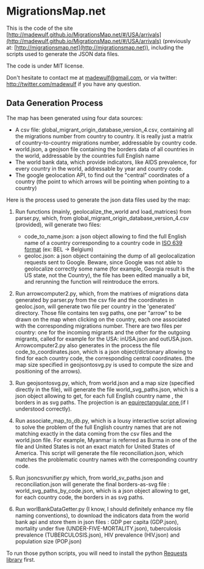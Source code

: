 MigrationsMap.net
=================

This is the code of the site [http://madewulf.github.io/MigrationsMap.net/#/USA/arrivals](http://madewulf.github.io/MigrationsMap.net/#/USA/arrivals) (previously at: [http://migrationsmap.net](http://migrationsmap.net)), including the scripts
used to generate the JSON data files.

The code is under MIT license.

Don't hesitate to contact me at madewulf@gmail.com, or via twitter: http://twitter.com/madewulf if you have
any question.

Data Generation Process
------------------------

The map has been generated using four data sources:

- A csv file: global_migrant_origin_database_version_4.csv, containing all the migrations number from country to country. It is really just a matrix of country-to-country migrations number, addressable by country code.  
- world.json, a geojson file containing the borders data of all countries in the world, addressable by the countries full English name
- The world bank data, which provide indicators, like AIDS prevalence, for every country in the world, addressable by year and country code. 
- The google geolocation API, to find out the "central" coordinates of a country (the point to which arrows will be pointing when pointing to a country)

Here is the process used to generate the json data files used by the map:

1. Run functions (mainly, geolocalize_the_world and load_matrices) from parser.py, which, from global_migrant_origin_database_version_4.csv (provided), will generate two files: 

	- code_to_name.json: a json object allowing to find the full English name of a country corresponding to a country code in [ISO 639 format](http://en.wikipedia.org/wiki/ISO_639) (ex: BEL -> Belgium)
	- geoloc.json: a json object containing the dump of all geolocalization requests sent to Google. Beware, since Google was not able to geolocalize correctly some name (for example, Georgia result is the US state, not the Country), the file has been edited manually a bit, and rerunning the function will reintroduce the errors.

2. Run arrowcomputer2.py, which, from the matrixes of migrations data generated by parser.py from the csv file and the coordinates in geoloc.json, will generate two file per country in the 'generated' directory. Those file contains ten svg paths, one per "arrow" to be drawn on the map when clicking on the country, each one associated with the corresponding migrations number. There are two files per country: one for the incoming migrants and the other for the outgoing migrants, called  for example for the USA: inUSA.json and outUSA.json. Arrowcomputer2.py also generates in the process the file code_to_coordinates.json, which is a json object/dictionary allowing to find for each country code, the corresponding central coordinates. (the map size specified in geojsontosvg.py is used to compute the size and positioning of the arrows).

3. Run geojsontosvg.py, which, from world.json and a map size (specified directly in the file), will generate the file world_svg_paths.json, which is a json object allowing to get, for each full English country name , the borders in as svg paths. The projection is an [equirectangular one ](http://en.wikipedia.org/wiki/Equirectangular_projection) (if I understood correctly).

4. Run associate_map_to_db.py, which is a lousy interactive script allowing to solve the problem of the full English country names that are not matching exactly in the data coming from the csv files and the world.json file. For example, Myanmar is referred as Burma in one of the file and United States is not an exact match for United States of America. This script will generate the file reconciliation.json, which matches the problematic country names with the corresponding country code. 

5. Run jsoncsvunifier.py which, from world_sv_paths.json and reconciliation.json will generate the final borders-as-svg file : world_svg_paths_by_code.json, which is a json object allowing to get, for each country code, the borders in as svg paths.  

6. Run worlBankDataGetter.py (I know, I should definitely enhance my file naming conventions), to download the indicators data from the world bank api and store them in json files : GDP per capita (GDP.json), mortality under five (UNDER-FIVE-MORTALITY.json), tuberculosis prevalence (TUBERCULOSIS.json), HIV prevalence (HIV.json) and population size (POP.json)
 
To run those python scripts, you will need to install the python [Requests library](http://docs.python-requests.org/en/latest/index.html) first. 

